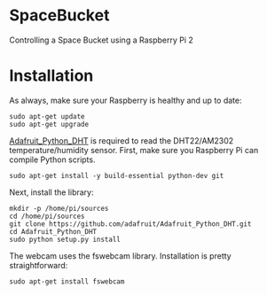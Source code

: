 # SpaceBucket
Controlling a Space Bucket using a Raspberry Pi 2

# Installation

As always, make sure your Raspberry is healthy and up to date:
```
sudo apt-get update
sudo apt-get upgrade
```

[Adafruit_Python_DHT](https://github.com/adafruit/Adafruit_Python_DHT) is required to read the DHT22/AM2302 temperature/humidity sensor.
First, make sure you Raspberry Pi can compile Python scripts.

```
sudo apt-get install -y build-essential python-dev git
```

Next, install the library:

```
mkdir -p /home/pi/sources  
cd /home/pi/sources  
git clone https://github.com/adafruit/Adafruit_Python_DHT.git  
cd Adafruit_Python_DHT  
sudo python setup.py install 
```

The webcam uses the fswebcam library. Installation is pretty straightforward:
```
sudo apt-get install fswebcam
```
